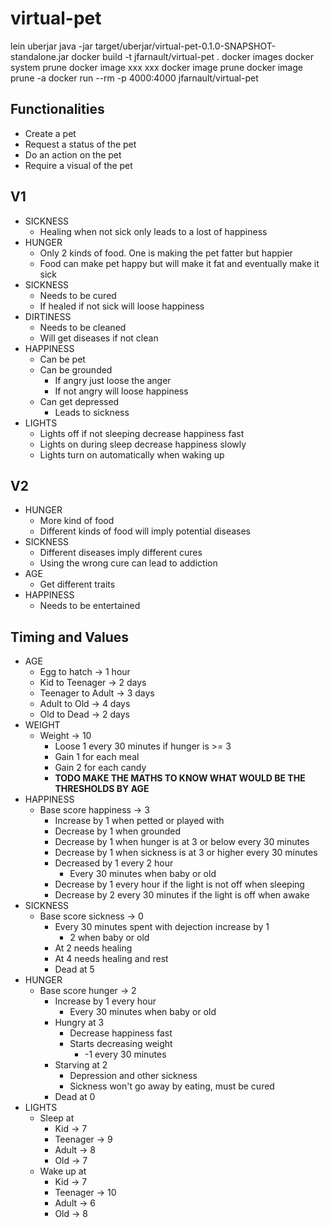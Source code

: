 # virtual-pet

lein uberjar
java -jar target/uberjar/virtual-pet-0.1.0-SNAPSHOT-standalone.jar
docker build -t jfarnault/virtual-pet .
docker images
docker system prune
docker image xxx xxx
docker image prune
docker image prune -a
docker run --rm -p 4000:4000 jfarnault/virtual-pet

## Functionalities

* Create a pet
* Request a status of the pet
* Do an action on the pet
* Require a visual of the pet

## V1

* SICKNESS
    * Healing when not sick only leads to a lost of happiness
* HUNGER
    * Only 2 kinds of food. One is making the pet fatter but happier
    * Food can make pet happy but will make it fat and eventually make it sick
* SICKNESS
    * Needs to be cured
    * If healed if not sick will loose happiness
* DIRTINESS
    * Needs to be cleaned
    * Will get diseases if not clean 
* HAPPINESS
    * Can be pet
    * Can be grounded
        * If angry just loose the anger
        * If not angry will loose happiness
    * Can get depressed
        * Leads to sickness
* LIGHTS
    * Lights off if not sleeping decrease happiness fast
    * Lights on during sleep decrease happiness slowly
    * Lights turn on automatically when waking up

## V2

* HUNGER
    * More kind of food
    * Different kinds of food will imply potential diseases
* SICKNESS
    * Different diseases imply different cures
    * Using the wrong cure can lead to addiction
* AGE
    * Get different traits
* HAPPINESS
    * Needs to be entertained

## Timing and Values

* AGE
    * Egg to hatch            ->       1 hour
    * Kid to Teenager         ->       2 days 
    * Teenager to Adult       ->       3 days
    * Adult to Old            ->       4 days
    * Old to Dead             ->       2 days
* WEIGHT
    * Weight                  ->       10
        * Loose 1 every 30 minutes if hunger is >= 3
        * Gain 1 for each meal
        * Gain 2 for each candy
        * __TODO MAKE THE MATHS TO KNOW WHAT WOULD BE THE THRESHOLDS BY AGE__
* HAPPINESS
    * Base score happiness    ->       3
        * Increase by 1 when petted or played with
        * Decrease by 1 when grounded
        * Decrease by 1 when hunger is at 3 or below every 30 minutes
        * Decrease by 1 when sickness is at 3 or higher every 30 minutes
        * Decreased by 1 every 2 hour
            * Every 30 minutes when baby or old
        * Decrease by 1 every hour if the light is not off when sleeping
        * Decrease by 2 every 30 minutes if the light is off when awake
* SICKNESS
    * Base score sickness     ->       0
        * Every 30 minutes spent with dejection increase by 1 
            * 2 when baby or old
        * At 2 needs healing
        * At 4 needs healing and rest
        * Dead at 5
* HUNGER
    * Base score hunger       ->       2
        * Increase by 1 every hour
            * Every 30 minutes when baby or old
        * Hungry at 3
            * Decrease happiness fast  
            * Starts decreasing weight
                * -1 every 30 minutes
        * Starving at 2
            * Depression and other sickness
            * Sickness won't go away by eating, must be cured
        * Dead at 0
* LIGHTS
    * Sleep at
        * Kid                 ->      7
        * Teenager            ->      9 
        * Adult               ->      8
        * Old                 ->      7
    * Wake up at
        * Kid                 ->      7
        * Teenager            ->      10
        * Adult               ->      6
        * Old                 ->      8
